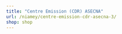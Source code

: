 ```yaml
---
title: "Centre Emission (CDR) ASECNA"
url: /niamey/centre-emission-cdr-asecna-3/
shop: shop
---
```

